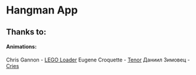 # Hangman App

## Thanks to:

#### Animations:
Chris Gannon - [LEGO Loader](https://lottiefiles.com/410-lego-loader)
Eugene Croquette - [Tenor](https://lottiefiles.com/6863-tenor)
Даниил Зимовец - [Cries](https://lottiefiles.com/1440-cries)
